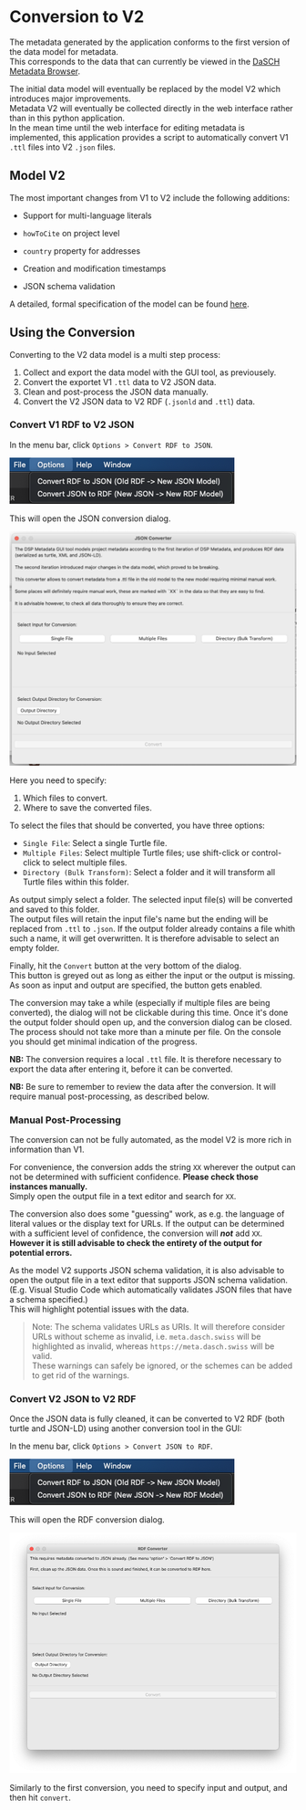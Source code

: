 # Conversion to V2

The metadata generated by the application conforms to the first version of the data model for metadata.  
This corresponds to the data that can currently be viewed in the [DaSCH Metadata Browser](https://meta.dasch.swiss).

The initial data model will eventually be replaced by the model V2 which introduces major improvements.  
Metadata V2 will eventually be collected directly in the web interface rather than in this python application.  
In the mean time until the web interface for editing metadata is implemented, this application provides a script to automatically convert V1 `.ttl` files into V2 `.json` files.



## Model V2

The most important changes from V1 to V2 include the following additions:

- Support for multi-language literals

- `howToCite` on project level

- `country` property for addresses

- Creation and modification timestamps

- JSON schema validation

A detailed, formal specification of the model can be found [here](https://github.com/dasch-swiss/dsp-meta-svc/tree/main/docs/services/metadata).



## Using the Conversion

Converting to the V2 data model is a multi step process:

1. Collect and export the data model with the GUI tool, as previousely.
2. Convert the exportet V1 `.ttl` data to V2 JSON data.
3. Clean and post-process the JSON data manually.
4. Convert the V2 JSON data to V2 RDF (`.jsonld` and `.ttl`) data.


### Convert V1 RDF to V2 JSON

In the menu bar, click `Options > Convert RDF to JSON`.

![conversion menu item](assets/images/conversion_menu_item.png)

This will open the JSON conversion dialog.

![conversion dialog](assets/images/conversion_dialog.png)

Here you need to specify:

1. Which files to convert.
2. Where to save the converted files.

To select the files that should be converted, you have three options:

* `Single File`: Select a single Turtle file.
* `Multiple Files`: Select multiple Turtle files; use shift-click or control-click to select multiple files.
* `Directory (Bulk Transform)`: Select a folder and it will transform all Turtle files within this folder.

As output simply select a folder. The selected input file(s) will be converted and saved to this folder.  
The output files will retain the input file's name but the ending will be replaced from `.ttl` to `.json`.
If the output folder already contains a file whith such a name, it will get overwritten.
It is therefore advisable to select an empty folder.

Finally, hit the `Convert` button at the very bottom of the dialog.  
This button is greyed out as long as either the input or the output is missing. As soon as input and output are specified, the button gets enabled.

The conversion may take a while (especially if multiple files are being converted), the dialog will not be clickable during this time.
Once it's done the output folder should open up, and the conversion dialog can be closed.  
The process should not take more than a minute per file. On the console you should get minimal indication of the progress.

**NB:** The conversion requires a local `.ttl` file. It is therefore necessary to export the data after entering it, before it can be converted.

**NB:** Be sure to remember to review the data after the conversion. It will require manual post-processing, as described below.


### Manual Post-Processing

The conversion can not be fully automated, as the model V2 is more rich in information than V1.

For convenience, the conversion adds the string `XX` wherever the output can not be determined with sufficient confidence.
__Please check those instances manually.__  
Simply open the output file in a text editor and search for `XX`.

The conversion also does some "guessing" work, as e.g. the language of literal values or the display text for URLs.
If the output can be determined with a sufficient level of confidence, the conversion will ___not___ add `XX`.
__However it is still advisable to check the entirety of the output for potential errors.__

As the model V2 supports JSON schema validation, it is also advisable to open the output file in a text editor that supports JSON schema validation.
(E.g. Visual Studio Code which automatically validates JSON files that have a schema specified.)  
This will highlight potential issues with the data.  
> Note: The schema validates URLs as URIs. It will therefore consider URLs without scheme as invalid,
> i.e. `meta.dasch.swiss` will be highlighted as invalid, whereas `https://meta.dasch.swiss` will be valid.  
> These warnings can safely be ignored, or the schemes can be added to get rid of the warnings.


### Convert V2 JSON to V2 RDF

Once the JSON data is fully cleaned, it can be converted to V2 RDF (both turtle and JSON-LD) using another conversion tool in the GUI:

In the menu bar, click `Options > Convert JSON to RDF`.

![conversion menu item](assets/images/conversion_menu_item.png)

This will open the RDF conversion dialog.

![conversion dialog](assets/images/conversion_dialog_rdf.png)

Similarly to the first conversion, you need to specify input and output, and then hit `convert`.

